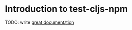 # Introduction to test-cljs-npm

TODO: write [great documentation](http://jacobian.org/writing/what-to-write/)
